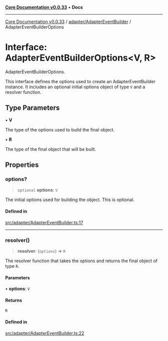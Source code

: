 [**Core Documentation v0.0.33**](../../../README.md) • **Docs**

***

[Core Documentation v0.0.33](../../../modules.md) / [adapter/AdapterEventBuilder](../README.md) / AdapterEventBuilderOptions

# Interface: AdapterEventBuilderOptions\<V, R\>

AdapterEventBuilderOptions.

This interface defines the options used to create an AdapterEventBuilder instance.
It includes an optional initial options object of type `V` and a resolver function.

## Type Parameters

• **V**

The type of the options used to build the final object.

• **R**

The type of the final object that will be built.

## Properties

### options?

> `optional` **options**: `V`

The initial options used for building the object. This is optional.

#### Defined in

[src/adapter/AdapterEventBuilder.ts:17](https://github.com/stonemjs/core/blob/077f74fd791b5cd8637e1ab41cbefa238af9d384/src/adapter/AdapterEventBuilder.ts#L17)

***

### resolver()

> **resolver**: (`options`) => `R`

The resolver function that takes the options and returns the final object of type `R`.

#### Parameters

• **options**: `V`

#### Returns

`R`

#### Defined in

[src/adapter/AdapterEventBuilder.ts:22](https://github.com/stonemjs/core/blob/077f74fd791b5cd8637e1ab41cbefa238af9d384/src/adapter/AdapterEventBuilder.ts#L22)
